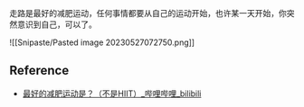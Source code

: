 走路是最好的减肥运动，任何事情都要从自己的运动开始，也许某一天开始，你突然意识到自己，可以了。

![[Snipaste/Pasted image 20230527072750.png]]

## Reference

- [最好的减肥运动是？（不是HIIT）_哔哩哔哩_bilibili](https://www.bilibili.com/video/BV1924y1N7ap/?spm_id_from=333.1007.tianma.1-1-1.click&vd_source=fd4ee36c98545e734618a1ca0e0847e9)

